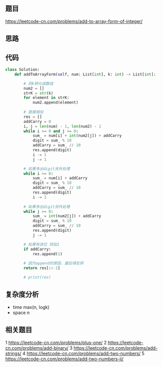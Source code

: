 ## 题目
https://leetcode-cn.com/problems/add-to-array-form-of-integer/

## 思路

## 代码
```python
class Solution:
    def addToArrayForm(self, num: List[int], k: int) -> List[int]:

        # 将k转化成数组
        num2 = []
        strK = str(k)
        for element in strK:
            num2.append(element)
        
        # 直接相加 
        res = []
        addCarry = 0
        i, j = len(num) - 1, len(num2) - 1
        while i >= 0 and j >= 0:
            sum_ = num[i] + int(num2[j]) + addCarry
            digit = sum_ % 10
            addCarry = sum_ // 10
            res.append(digit)
            i -= 1
            j -= 1

        # 如果多出digit另外处理
        while i >= 0:
            sum_ = num[i] + addCarry
            digit = sum_ % 10
            addCarry = sum_ // 10
            res.append(digit)
            i -= 1
        
        # 如果多出digit另外处理
        while j >= 0:
            sum_ = int(num2[j]) + addCarry
            digit = sum_ % 10
            addCarry = sum_ // 10
            res.append(digit)
            j -= 1

        # 如果有进位 则加1
        if addCarry:
            res.append(1)
        
        # 因为append的原因，最后得反转
        return res[::-1]

        # print(res)
```

## 复杂度分析
* time max(n, logk)
* space n

## 相关题目
1 https://leetcode-cn.com/problems/plus-one/
2 https://leetcode-cn.com/problems/add-binary/
3 https://leetcode-cn.com/problems/add-strings/
4 https://leetcode-cn.com/problems/add-two-numbers/
5 https://leetcode-cn.com/problems/add-two-numbers-ii/
